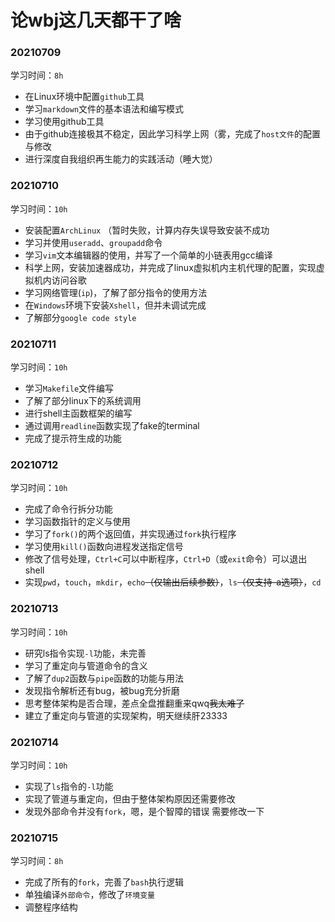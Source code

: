 # 论wbj这几天都干了啥

### 20210709

学习时间：`8h`

- 在Linux环境中配置`github`工具
- 学习`markdown`文件的基本语法和编写模式
- 学习使用github工具
- 由于github连接极其不稳定，因此学习科学上网（雾，完成了`host文件`的配置与修改
- 进行深度自我组织再生能力的实践活动（睡大觉）


### 20210710

学习时间：`10h`

- 安装配置`ArchLinux`  （暂时失败，计算内存失误导致安装不成功
- 学习并使用`useradd`、`groupadd`命令
- 学习`vim`文本编辑器的使用，并写了一个简单的小链表用gcc编译
- 科学上网，安装加速器成功，并完成了linux虚拟机内主机代理的配置，实现虚拟机内访问谷歌
- 学习网络管理(`ip`)，了解了部分指令的使用方法
- 在`Windows`环境下安装`Xshell`，但并未调试完成
- 了解部分`google code style`


### 20210711

学习时间：`10h`

- 学习`Makefile`文件编写
- 了解了部分linux下的系统调用
- 进行shell主函数框架的编写
- 通过调用`readline`函数实现了fake的terminal
- 完成了提示符生成的功能


### 20210712

学习时间：`10h`

- 完成了命令行拆分功能
- 学习函数指针的定义与使用
- 学习了`fork()`的两个返回值，并实现通过`fork`执行程序
- 学习使用`kill()`函数向进程发送指定信号
- 修改了信号处理，`Ctrl+C`可以中断程序，`Ctrl+D`（或`exit`命令）可以退出shell
- 实现`pwd`，`touch`，`mkdir`，`echo`~~（仅输出后续参数）~~，`ls`~~（仅支持-a选项）~~，`cd`
  

### 20210713

学习时间：`10h`

- 研究ls指令实现`-l`功能，未完善
- 学习了重定向与管道命令的含义
- 了解了`dup2`函数与`pipe`函数的功能与用法
- 发现指令解析还有bug，被bug充分折磨
- 思考整体架构是否合理，差点全盘推翻重来qwq~~我太难了~~
- 建立了重定向与管道的实现架构，明天继续肝23333


### 20210714

学习时间：`10h`

- 实现了`ls`指令的`-l`功能
- 实现了管道与重定向，但由于整体架构原因还需要修改
- 发现外部命令并没有`fork`，嗯，是个智障的错误 需要修改一下


### 20210715

学习时间：`8h`

- 完成了所有的`fork`，完善了`bash`执行逻辑
- 单独编译`外部命令`，修改了`环境变量`
- 调整程序结构